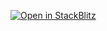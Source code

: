 [![Open in StackBlitz](https://developer.stackblitz.com/img/open_in_stackblitz.svg)](https://stackblitz.com/github/Janpot/pimento/tree/master/examples/vite?file=src%2FApp.tsx)

